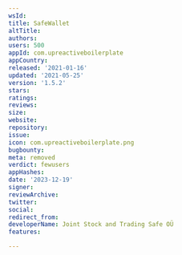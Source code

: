 ```yaml
---
wsId: 
title: SafeWallet
altTitle: 
authors: 
users: 500
appId: com.upreactiveboilerplate
appCountry: 
released: '2021-01-16'
updated: '2021-05-25'
version: '1.5.2'
stars: 
ratings: 
reviews: 
size: 
website: 
repository: 
issue: 
icon: com.upreactiveboilerplate.png
bugbounty: 
meta: removed
verdict: fewusers
appHashes: 
date: '2023-12-19'
signer: 
reviewArchive: 
twitter: 
social: 
redirect_from: 
developerName: Joint Stock and Trading Safe OÜ
features: 

---
```


